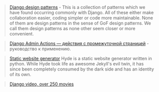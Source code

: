 > [Django design patterns](http://agiliq.com/books/djangodesignpatterns/) - This is a collection of patterns which we have found occurring commonly with Django. All of these either make collaboration easier, coding simpler or code more maintainable. None of them are design patterns in the sense of GoF design patterns. We call them design patterns as none other seem closer or more convenient.

> [Django Admin Actions — действия с промежуточной страницей](http://habrahabr.ru/post/140409/) - руководство к применению.

> [Static website generator](http://hyde.github.com) Hyde is a static website generator written in python. While Hyde took life as awesome Jekyll's evil twin, it has since been completely consumed by the dark side and has an identity of its own.

> [Django video, over 250 movies](http://equallytrue.blogspot.com/2012/05/170-django-conference-videos.html)